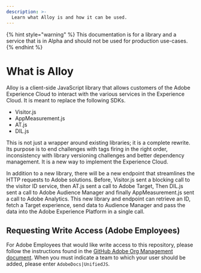 ```yaml
---
description: >-
  Learn what Alloy is and how it can be used.
---
```


{% hint style="warning" %}
This documentation is for a library and a service that is in Alpha and should not be used for production use-cases.
{% endhint %}

# What is Alloy
Alloy is a client-side JavaScript library that allows customers of the Adobe Experience Cloud to interact with the various services in the Experience Cloud. It is meant to replace the following SDKs.
- Visitor.js
- AppMeasurement.js
- AT.js
- DIL.js

This is not just a wrapper around existing libraries; it is a complete rewrite. Its purpose is to end challenges with tags firing in the right order, inconsistency with library versioning challenges and better dependency management. It is a new way to implement the Experience Cloud.

In addition to a new library, there will be a new endpoint that streamlines the HTTP requests to Adobe solutions. Before, Visitor.js sent a blocking call to the visitor ID service, then AT.js sent a call to Adobe Target, Then DIL.js sent a call to Adobe Audience Manager and finally AppMeasurement.js sent a call to Adobe Analytics. This new library and endpoint can retrieve an ID, fetch a Target experience, send data to Audience Manager and pass the data into the Adobe Experience Platform in a single call.

## Requesting Write Access (Adobe Employees)

For Adobe Employees that would like write access to this repository, please follow the instructions found in the [GitHub Adobe Org Management document](https://git.corp.adobe.com/OpenSourceAdvisoryBoard/handbook/blob/master/GitHub-Adobe-Org-Management.md#request-access-to-our-adobe-github-org). When you must indicate a team to which your user should be added, please enter `AdobeDocs|UnifiedJS`.
